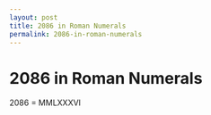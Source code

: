 ```yaml
---
layout: post
title: 2086 in Roman Numerals
permalink: 2086-in-roman-numerals
---
```


# 2086 in Roman Numerals

2086 = MMLXXXVI
